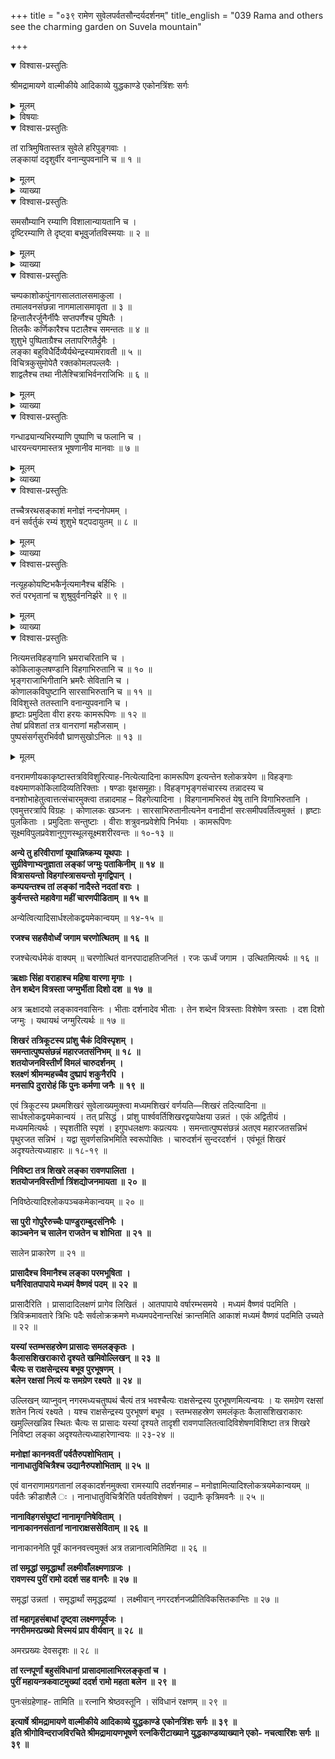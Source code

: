 +++
title = "०३९ रामेण सुवेलपर्वतसौन्दर्यदर्शनम्"
title_english = "039 Rama and others see the charming garden on Suvela mountain"

+++

<details open><summary>विश्वास-प्रस्तुतिः</summary>

श्रीमद्रामायणे वाल्मीकीये आदिकाव्ये युद्धकाण्डे एकोनत्रिंशः सर्गः
</details>

<details><summary>मूलम्</summary>

श्रीमद्रामायणे वाल्मीकीये आदिकाव्ये युद्धकाण्डे एकोनत्रिंशः सर्गः
</details>

<details><summary>विषयाः</summary>

रात्रौसुग्रीवादिभिःसहसुवेले सुखोषितेनरामेण प्रातलंङ्कावलोकनम् ॥ १ ॥

</details>

<details open><summary>विश्वास-प्रस्तुतिः</summary>

तां रात्रिमुषितास्तत्र सुवेले हरिपुङ्गवाः ।  
लङ्कायां ददृशुर्वीर वनान्युपवनानि च ॥ १ ॥
</details>

<details><summary>मूलम्</summary>

तां रात्रिमुषितास्तत्र सुवेले हरिपुङ्गवाः ।  
लङ्कायां ददृशुर्वीर वनान्युपवनानि च ॥ १ ॥
</details>

<details><summary>व्याख्या</summary>

अथ लङ्कादर्शनमेकोनचत्वारिंशे — तामिति ॥ ता रात्रिमित्यत्यन्तसंयोगे द्वितीया । ददृशुः प्रातरिति सिद्धं । वनानि अकृत्रिमाणि । उपवनानि कृत्रिमाणि ॥ १ ॥
</details>

<details open><summary>विश्वास-प्रस्तुतिः</summary>

समसौम्यानि रम्याणि विशालान्यायतानि च ।  
दृष्टिरम्याणि ते दृष्ट्वा बभूवुर्जातविस्मयाः ॥ २ ॥
</details>

<details><summary>मूलम्</summary>

समसौम्यानि रम्याणि विशालान्यायतानि च ।  
दृष्टिरम्याणि ते दृष्ट्वा बभूवुर्जातविस्मयाः ॥ २ ॥
</details>

<details><summary>व्याख्या</summary>

समानि च तानि सौम्यानि च समसौम्यानि निम्नोन्नतत्वरहितानि स्निग्धानि चेत्यर्थः । अत एव रम्याणि रमणीयानि । विशालानि विपुलानि । आयतानि दीर्घाणि । दृष्टिरम्याणि नयनाकर्षणानि । वनान्युपवनानि चेत्याकृष्यान्वयः ॥ २ ॥
</details>

<details open><summary>विश्वास-प्रस्तुतिः</summary>

चम्पकाशोकपुंनागसालतालसमाकुला ।  
तमालवनसंछन्ना नागमालासमावृता ॥ ३ ॥  
हिन्तालैरर्जुनैर्नीपैः सप्तपर्णैश्च पुष्पितैः ।  
तिलकैः कर्णिकारैश्च पटालैश्च समन्ततः ॥ ४ ॥  
शुशुभे पुष्पिताग्रैश्च लतापरिगतैर्द्रुमैः ।  
लङ्का बहुविधैर्दिव्यैर्यथेन्द्रस्यामरावती ॥ ५ ॥  
विचित्रकुसुमोपेतै रक्तकोमलपल्लवैः ।  
शाद्वलैश्च तथा नीलैश्चित्राभिर्वनराजिभिः ॥ ६ ॥
</details>

<details><summary>मूलम्</summary>

चम्पकाशोकपुंनागसालतालसमाकुला ।  
तमालवनसंछन्ना नागमालासमावृता ॥ ३ ॥  
हिन्तालैरर्जुनैर्नीपैः सप्तपर्णैश्च पुष्पितैः ।  
तिलकैः कर्णिकारैश्च पटालैश्च समन्ततः ॥ ४ ॥  
शुशुभे पुष्पिताग्रैश्च लतापरिगतैर्द्रुमैः ।  
लङ्का बहुविधैर्दिव्यैर्यथेन्द्रस्यामरावती ॥ ५ ॥  
विचित्रकुसुमोपेतै रक्तकोमलपल्लवैः ।  
शाद्वलैश्च तथा नीलैश्चित्राभिर्वनराजिभिः ॥ ६ ॥
</details>

<details><summary>व्याख्या</summary>

चम्पकेत्यादि श्लोकचतुष्टयमेकान्वयम् ॥ नागमाला नागकेसरमाला । हिन्तालैरित्यादि । उपलक्षितेतिशेषः । दिव्यैः पारिजातादिभिः । अत्राप्युपलक्षितेतिशेषः । विचित्रेत्यादि पदद्वयमपि दिव्यद्रुमविशेषणं । शाद्वलैरित्यादावप्युपलक्षणे तृतीया । लङ्काशब्दश्चात्र सुवेलपरः । उत्तरत्र वानरप्रवेशोक्तेः । शुशुभे शोभमाना दृश्यत इत्यन्वयः ॥ ३–६ ॥
</details>

<details open><summary>विश्वास-प्रस्तुतिः</summary>

गन्धाढ्यान्यभिरम्याणि पुष्पाणि च फलानि च ।  
धारयन्त्यगमास्तत्र भूषणानीव मानवाः ॥ ७ ॥
</details>

<details><summary>मूलम्</summary>

गन्धाढ्यान्यभिरम्याणि पुष्पाणि च फलानि च ।  
धारयन्त्यगमास्तत्र भूषणानीव मानवाः ॥ ७ ॥
</details>

<details><summary>व्याख्या</summary>

तत्र वनेषु । धारयन्ति अधारयन् । अगमाः वृक्षाः ॥ ७ ॥
</details>

<details open><summary>विश्वास-प्रस्तुतिः</summary>

तच्चैत्ररथसङ्काशं मनोज्ञं नन्दनोपमम् ।  
वनं सर्वर्तुकं रम्यं शुशुभे षट्पदायुतम् ॥ ८ ॥
</details>

<details><summary>मूलम्</summary>

तच्चैत्ररथसङ्काशं मनोज्ञं नन्दनोपमम् ।  
वनं सर्वर्तुकं रम्यं शुशुभे षट्पदायुतम् ॥ ८ ॥
</details>

<details><summary>व्याख्या</summary>

सर्वे ऋतवो यस्मिन् तत्सर्वतुंक । शेषाद्विभाषा ” इति कप्प्रत्ययः । षट्पदायुतं षट्पदैरासमन्ताद्युतं ।॥ ८ ॥
</details>

<details open><summary>विश्वास-प्रस्तुतिः</summary>

नत्यूहकोयष्टिभकैर्नृत्यमानैश्च बर्हिभिः ।  
रुतं परभृतानां च शुश्रुवुर्वननिर्झरे ॥ ९ ॥
</details>

<details><summary>मूलम्</summary>

नत्यूहकोयष्टिभकैर्नृत्यमानैश्च बर्हिभिः ।  
रुतं परभृतानां च शुश्रुवुर्वननिर्झरे ॥ ९ ॥
</details>

<details><summary>व्याख्या</summary>

वननिर्झरे नत्यूहैः कोयष्टिभकैः जलकुकुटविशेषैः । नृत्यमानैः नृत्यद्भिः। बर्हिणैश्च सहितानां परभृतानां रुतं शुश्रुवुरिति योजना ॥ ९ ॥
</details>

<details open><summary>विश्वास-प्रस्तुतिः</summary>

नित्यमत्तविहङ्गानि भ्रमराचरितानि च ।  
कोकिलाकुलषण्डानि विहगाभिरुतानि च ॥ १० ॥  
भृङ्गराजाभिगीतानि भ्रमरैः सेवितानि च ।  
कोणालकविघुष्टानि सारसाभिरुतानि च ॥ ११ ॥  
विविशुस्ते ततस्तानि वनान्युपवनानि च ।  
हृष्टाः प्रमुदिता वीरा हरयः कामरूपिणः ॥ १२ ॥  
तेषां प्रविशतां तत्र वानराणां महौजसाम् ।  
पुष्पसंसर्गसुरभिर्ववौ घ्राणसुखोऽनिलः ॥ १३ ॥
</details>

<details><summary>मूलम्</summary>

नित्यमत्तविहङ्गानि भ्रमराचरितानि च ।  
कोकिलाकुलषण्डानि विहगाभिरुतानि च ॥ १० ॥  
भृङ्गराजाभिगीतानि भ्रमरैः सेवितानि च ।  
कोणालकविघुष्टानि सारसाभिरुतानि च ॥ ११ ॥  
विविशुस्ते ततस्तानि वनान्युपवनानि च ।  
हृष्टाः प्रमुदिता वीरा हरयः कामरूपिणः ॥ १२ ॥  
तेषां प्रविशतां तत्र वानराणां महौजसाम् ।  
पुष्पसंसर्गसुरभिर्ववौ घ्राणसुखोऽनिलः ॥ १३ ॥
</details>

वनरामणीयकाकृष्टास्तत्रविविशुरित्याह-नित्येत्यादिना कामरूपिण इत्यन्तेन श्लोकत्रयेण ॥ विहङ्गाः वक्ष्यमाणकोकिलादिव्यतिरिक्ताः । षण्डाः वृक्षसमूहाः। विहङ्गभृङ्गसंचारस्य तन्नादस्य च वनशोभाहेतुत्वात्तत्संचारमुक्त्वा तन्नादमाह – विहगेत्यादिना । विहगानामभिरुतं येषु तानि विगाभिरुतानि । एवमुत्तरत्रापि विग्रहः । कोणालकः खञ्जनः । सारसाभिरुतानीत्यनेन वनादीनां सरःसमीपवर्तित्वमुक्तं । हृष्टाः पुलकिताः । प्रमुदिताः सन्तुष्टाः । वीराः शत्रुवनप्रवेशेपि निर्भयाः । कामरूपिणः सूक्ष्मविपुलप्रवेशानुगुणस्थूलसूक्ष्मशरीरवन्तः ॥ १०-१३ ॥



**अन्ये तु हरिवीराणां यूथान्निष्क्रम्य यूथपाः ।  
सुग्रीवेणाभ्यनुज्ञाता लङ्कां जग्मुः पताकिनीम् ॥ १४ ॥  
वित्रासयन्तो विहगांस्त्रासयन्तो मृगद्विपान् ।  
कम्पयन्तश्च तां लङ्कां नादैस्ते नदतां वराः** **।  
कुर्वन्तस्ते महावेगा महीं चारणपीडिताम्** **॥** **१५** **॥**

अन्येत्वित्यादिसार्धश्लोकद्वयमेकान्वयम् ॥ १४-१५ ॥

**रजश्च सहसैवोर्ध्वं जगाम चरणोत्थितम्** **॥** **१६** **॥**

रजश्चेत्यर्धमेकं वाक्यम् ॥ चरणोत्थितं वानरपादाहतिजनितं । रजः ऊर्ध्वं जगाम । उत्थितमित्यर्थः ॥ १६ ॥



**ऋक्षाः सिंहा वराहाश्च महिषा वारणा मृगाः** **।  
तेन शब्देन वित्रस्ता जग्मुर्भीता दिशो दश** **॥** **१७** **॥**

अत्र ऋक्षादयो लङ्कावनवासिनः । भीताः दर्शनादेव भीताः । तेन शब्देन वित्रस्ताः विशेषेण त्रस्ताः । दश दिशो जग्मुः । यथायथं जग्मुरित्यर्थः ॥ १७ ॥



**शिखरं** **तत्रिकूटस्य प्रांशु चैकं दिविस्पृशम्** **।  
समन्तात्पुष्पसंछन्नं महारजतसंनिभम्** **॥** **१८** **॥  
शतयोजनविस्तीर्णं विमलं चारुदर्शनम्** **।  
श्लक्ष्णं श्रीमन्महच्चैव दुष्प्रापं शकुनैरपि** **।  
मनसापि दुरारोहं किं पुनः कर्मणा जनैः** **॥** **१९** **॥**

एवं त्रिकूटस्य प्रथमशिखरं सुवेलाख्यमुक्त्वा मध्यमशिखरं वर्णयति—शिखरं तदित्यादिना ॥ सार्धश्लोकद्वयमेकान्वयं । तत् प्रसिद्धं । प्रांशु पार्श्ववर्तिशिखरद्वयापेक्षया उन्नतं । एकं अद्वितीयं । मध्यममित्यर्थः । स्पृशतीति स्पृशं । इगुपधलक्षणः कप्रत्ययः । समन्तात्पुष्पसंछन्नं अतएव महारजतसन्निभं पृथुरजत सन्निभं । यद्वा सुवर्णसन्निभमिति स्वरूपोक्तिः । चारुदर्शनं सुन्दरदर्शनं । एवंभूतं शिखरं अदृश्यतेत्यध्याहारः ॥ १८-१९ ॥

**निविष्टा तत्र शिखरे लङ्का रावणपालिता** **।  
शतयोजनविस्तीर्णा त्रिंशद्योजनमायता ॥** **२०** **॥**

निविष्ठेत्यादिश्लोकपञ्चकमेकान्वयम् ॥ २० ॥



**सा पुरी गोपुरैरुच्चैः पाण्डुराम्बुदसंनिभैः** **।  
काञ्चनेन च सालेन राजतेन च शोभिता** **॥** **२१** **॥**

सालेन प्राकारेण ॥ २१ ॥



**प्रासादैश्च विमानैश्च लङ्का परमभूषिता** **।  
घनैरिवातपापाये मध्यमं वैष्णवं पदम्** **॥** **२२** **॥**

प्रासादैरिति । प्रासादादिलक्षणं प्रागेव लिखितं । आतपापाये वर्षारम्भसमये । मध्यमं वैष्णवं पदमिति । त्रिविक्रमावतारे त्रिभिः पदैः सर्वलोक्रक्रमणे मध्यमपदेनान्तरिक्षं क्रान्तमिति आकाशं मध्यमं वैष्णवं पदमिति उच्यते ॥ २२ ॥



**यस्यां स्तम्भसहस्रेण प्रासादः समलङ्कृतः** **।  
कैलासशिखराकारो दृश्यते खमिवोल्लिखन्** **॥** **२३** **॥  
चैत्यः स राक्षसेन्द्रस्य बभूव पुरभूषणम्** **।  
बलेन रक्षसां नित्यं यः समग्रेण रक्ष्यते** **॥** **२४** **॥**

उल्लिखन् व्याप्नुवन् नगरमध्यचतुष्पथं चैत्यं तत्र भवश्चैत्यः राक्षसेन्द्रस्य पुरभूषणमित्यन्वयः । यः समग्रेण रक्षसां शतेन नित्यं रक्ष्यते । यश्च राक्षसेन्द्रस्य पुरभूषणं बभूव । स्तम्भसहस्रेण समलंकृतः कैलासशिखराकारः खमुल्लिखन्निव स्थितः चैत्यः स प्रासादः यस्यां दृश्यते तादृशी रावणपालितत्वादिविशेषणविशिष्टा तत्र शिखरे निविष्टा लङ्का अदृश्यतेत्यध्याहारेणान्वयः ॥ २३-२४ ॥



**मनोज्ञां काननवतीं पर्वतैरुपशोभिताम्** **।  
नानाधातुविचित्रैश्च उद्यानैरुपशोभिताम् ॥ २५ ॥**

एवं वानराणामग्रगतानां लङ्कादर्शनमुक्त्वा रामस्यापि तदर्शनमाह – मनोज्ञामित्यादिश्लोकत्रयमेकान्वयम् ॥ पर्वतैः क्रीडाशैलै ः । नानाधातुविचित्रैरिति पर्वतविशेषणं । उद्यानैः कृत्रिमवनैः ॥ २५ ॥



**नानाविहगसंघुष्टां नानामृगनिषेविताम्** **।  
नानाकाननसंतानां नानाराक्षससेविताम् ॥ २६ ॥**

नानाकाननेति पूर्वं काननवत्त्वमुक्तं अत्र तन्नानात्वमितिमिदा ॥ २६ ॥



**तां समृद्धां समृद्धार्थां** **लक्ष्मीवाँलक्ष्मणाग्रजः** **।  
रावणस्य पुरीं रामो ददर्श सह वानरैः ॥ २७ ॥**

समृद्धां उन्नतां । समृद्धार्थां समृद्धद्रव्यां । लक्ष्मीवान् नगरदर्शनजप्रीतिविकसितकान्तिः ॥ २७ ॥



**तां महागृहसंबाधां दृष्ट्वा लक्ष्मणपूर्वजः ।  
नगरीममरप्रख्यो विस्मयं प्राप वीर्यवान् ॥** **२८** **॥**

अमरप्रख्यः देवसदृशः ॥ २८ ॥



**तां रत्नपूर्णां बहुसंविधानां** **प्रासादमालाभिरलङ्कृतां च** **।  
पुरीं महायन्त्रकवाटमुख्यां** **ददर्श रामो महता बलेन** **॥** **२९** **॥**

पुनःसंग्रहेणाह- तामिति ॥ रत्नानि श्रेष्ठवस्तूनि । संविधानं रक्षणम् ॥ २९ ॥



**इत्यार्षे** **श्रीमद्रामायणे वाल्मीकीये आदिकाव्ये युद्धकाण्डे** **एकोनत्रिंशः सर्गः ॥** **३९** **॥  
इति श्रीगोविन्दराजविरचिते श्रीमद्रामायणभूषणे रत्नकिरीटाख्याने युद्धकाण्डव्याख्याने एको- नचत्वारिंशः सर्गः ॥ ३९ ॥**
